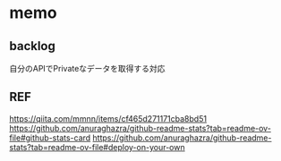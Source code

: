 # memo

## backlog

自分のAPIでPrivateなデータを取得する対応


## REF
https://qiita.com/mmnn/items/cf465d271171cba8bd51
https://github.com/anuraghazra/github-readme-stats?tab=readme-ov-file#github-stats-card
https://github.com/anuraghazra/github-readme-stats?tab=readme-ov-file#deploy-on-your-own